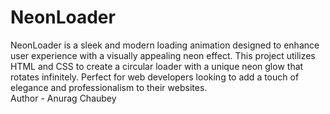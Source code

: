 # NeonLoader
NeonLoader is a sleek and modern loading animation designed to enhance user experience with a visually appealing neon effect. This project utilizes HTML and CSS to create a circular loader with a unique neon glow that rotates infinitely. Perfect for web developers looking to add a touch of elegance and professionalism to their websites.
<br>
Author - Anurag Chaubey
